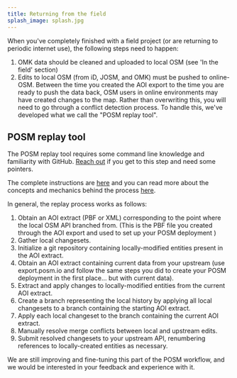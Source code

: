 ```yaml
---
title: Returning from the field
splash_image: splash.jpg
---
```


When you've completely finished with a field project (or are returning to periodic internet use), the following steps need to happen:

1. OMK data should be cleaned and uploaded to local OSM (see 'In the field' section)
2. Edits to local OSM (from iD, JOSM, and OMK) must be pushed to online-OSM. Between the time you created the AOI export to the time you are ready to push the data back, OSM users in online environments may have created changes to the map. Rather than overwriting this, you will need to go through a conflict detection process. To handle this, we've developed what we call the "POSM replay tool".

## POSM replay tool

The POSM replay tool requires some command line knowledge and familiarity with GitHub. [Reach out](https://twitter.com/awesomeposm) if you get to this step and need some pointers.

The complete instructions are [here](https://github.com/americanredcross/posm-replay-tool) and you can read more about the concepts and mechanics behind the process [here](https://hi.stamen.com/merging-offline-edits-with-the-posm-replay-tool-2f39a4410d2a#.47nht8th2).

In general, the replay process works as follows:

1. Obtain an AOI extract (PBF or XML) corresponding to the point where the local OSM API branched from. (This is the PBF file you created through the AOI export and used to set up your POSM deployment )
2. Gather local changesets.
3. Initialize a git repository containing locally-modified entities present in the AOI extract.
4. Obtain an AOI extract containing current data from your upstream (use export.posm.io and follow the same steps you did to create your POSM deployment in the first place... but with current data).
5. Extract and apply changes to locally-modified entities from the current AOI extract.
6. Create a branch representing the local history by applying all local changesets to a branch containing the starting AOI extract.
7. Apply each local changeset to the branch containing the current AOI extract.
8. Manually resolve merge conflicts between local and upstream edits.
9. Submit resolved changesets to your upstream API, renumbering references to locally-created entities as necessary.

We are still improving and fine-tuning this part of the POSM workflow, and we would be interested in your feedback and experience with it.
